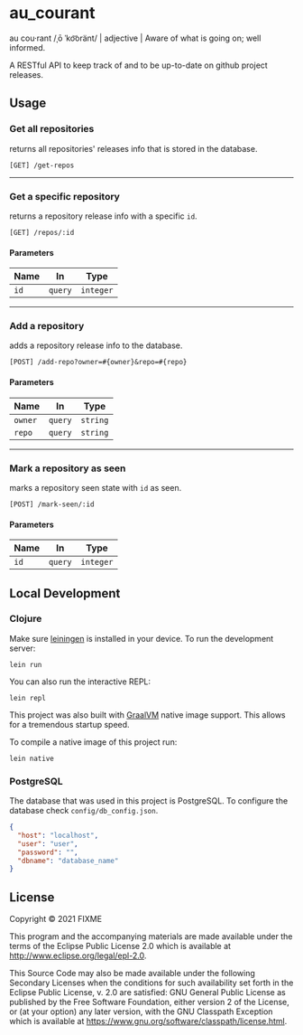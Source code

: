 # au_courant

au cou·rant /ˌō ˈko͝oränt/ | adjective | Aware of what is going on; well informed.

A RESTful API to keep track of and to be up-to-date on github project releases.

## Usage

### Get all repositories
returns all repositories' releases info that is stored in the database.

`[GET] /get-repos`

----
### Get a specific repository
returns a repository release info with a specific `id`.

`[GET] /repos/:id`

#### Parameters
| Name | In | Type |
| ---- | -- | ---- |
| `id` | `query` | `integer` |

----
### Add a repository
adds a repository release info to the database.

`[POST] /add-repo?owner=#{owner}&repo=#{repo}`

#### Parameters
| Name | In | Type |
| ---- | -- | ---- |
| `owner` | `query` | `string` |
| `repo` | `query` | `string` |

----
### Mark a repository as seen
marks a repository seen state with `id` as seen.

`[POST] /mark-seen/:id`

#### Parameters
| Name | In | Type |
| ---- | -- | ---- |
| `id` | `query` | `integer` |


## Local Development

### Clojure

Make sure [leiningen](https://leiningen.org/) is installed in your device. To run the development server:

`lein run`

You can also run the interactive REPL:

`lein repl`

This project was also built with [GraalVM](https://www.graalvm.org/) native image support. This allows for a tremendous startup speed.

To compile a native image of this project run:

`lein native` 

### PostgreSQL

The database that was used in this project is PostgreSQL. To configure the database check `config/db_config.json`.

```json
{
  "host": "localhost",
  "user": "user",
  "password": "",
  "dbname": "database_name"
}
```

## License

Copyright © 2021 FIXME

This program and the accompanying materials are made available under the
terms of the Eclipse Public License 2.0 which is available at
http://www.eclipse.org/legal/epl-2.0.

This Source Code may also be made available under the following Secondary
Licenses when the conditions for such availability set forth in the Eclipse
Public License, v. 2.0 are satisfied: GNU General Public License as published by
the Free Software Foundation, either version 2 of the License, or (at your
option) any later version, with the GNU Classpath Exception which is available
at https://www.gnu.org/software/classpath/license.html.

